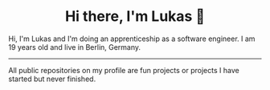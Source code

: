<h1 align="center">Hi there, I'm Lukas 👋</h1>




Hi, I'm Lukas and I'm doing an apprenticeship as a software engineer. I am 19 years old and live in Berlin, Germany.

-----------

All public repositories on my profile are fun projects or projects I have started but never finished.
